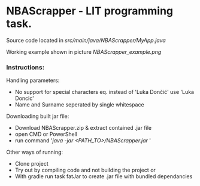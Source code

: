 # NBAScrapper - LIT programming task.

Source code located in *src/main/java/NBAScrapper/MyApp.java*

Working example shown in picture *NBAScrapper_example.png*

### Instructions:
Handling parameters:
  - No support for special characters eq. instead of 'Luka Dončić' use 'Luka Doncic'
  - Name and Surname seperated by single whitespace

Downloading built jar file:
  - Download NBAScrapper.zip & extract contained .jar file
  - open CMD or PowerShell
  - run command '*java -jar <PATH_TO>/NBAScrapper.jar <PLAYER NAME>*'
  
Other ways of running:
  - Clone project
  - Try out by compiling code and not building the project or
  - With gradle run task fatJar to create .jar file with bundled dependancies
